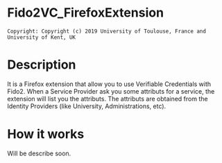 # Fido2VC_FirefoxExtension

	Copyright: Copyright (c) 2019 University of Toulouse, France and
	University of Kent, UK


Description
===========

It is a Firefox extension that allow you to use Verifiable Credentials with Fido2. When a Service Provider ask you some attributs for a service, the extension will list you the attributs. The attributs are obtained from the Identity Providers (like University, Administrations, etc).


How it works
============

Will be describe soon.